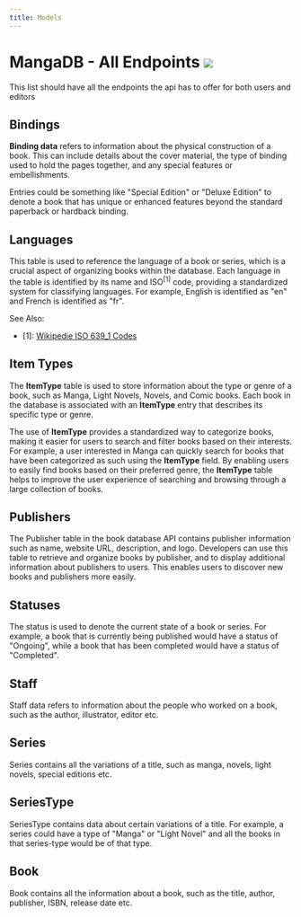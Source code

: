 ```yaml
---
title: Models
---
```


# MangaDB - All Endpoints <img src="https://img.shields.io/badge/Version-1.0.0-blue">

This list should have all the endpoints the api has to offer for both users and editors

## Bindings

**Binding data** refers to information about the physical construction of a book. This can include details about the cover
material, the type of binding used to hold the pages together, and any special features or embellishments.

Entries could be something like "Special Edition" or "Deluxe Edition" to denote a book that has unique or enhanced features beyond the standard paperback or hardback binding.

<swagger-ui src="./binding/openapi.yml"/>


## Languages

This table is used to reference the language of a book or series, which is a crucial aspect of organizing books within
the database. Each language in the table is identified by its name and ISO<sup>[1]</sup> code, providing a standardized system for
classifying languages. For example, English is identified as "en" and French is identified as "fr".

See Also:
- [1]: [Wikipedie ISO 639_1 Codes][iso_codes_wiki]

<swagger-ui src="./language/openapi.yml"/>


## Item Types

The **ItemType** table is used to store information about the type or genre of a book, such as Manga, Light Novels,
Novels, and Comic books. Each book in the database is associated with an **ItemType** entry that describes its specific type or genre.

The use of **ItemType** provides a standardized way to categorize books, making it easier for users to search and
filter books based on their interests. For example, a user interested in Manga can quickly search for books that
have been categorized as such using the **ItemType** field. By enabling users to easily find books based on their preferred
genre, the **ItemType** table helps to improve the user experience of searching and browsing through a large collection of books.


<swagger-ui src="./itemtype/openapi.yml"/>


## Publishers

The Publisher table in the book database API contains publisher information such as name, website URL, description, and logo.
Developers can use this table to retrieve and organize books by publisher, and to display additional information about publishers
to users. This enables users to discover new books and publishers more easily.

<swagger-ui src="./publisher/openapi.yml"/>

## Statuses

The status is used to denote the current state of a book or series. For example, a book that is currently being published
would have a status of "Ongoing", while a book that has been completed would have a status of "Completed".

<swagger-ui src="./status/openapi.yml"/>

## Staff

Staff data refers to information about the people who worked on a book, such as the author, illustrator, editor etc.

<swagger-ui src="./staff/openapi.yml"/>

## Series

Series contains all the variations of a title, such as manga, novels, light novels, special editions etc.

<swagger-ui src="./series/openapi.yml"/>

## SeriesType

SeriesType contains data about certain variations of a title. For example, a series could have a type of "Manga" or
"Light Novel" and all the books in that series-type would be of that type.

<swagger-ui src="./seriestype/openapi.yml"/>

## Book

Book contains all the information about a book, such as the title, author, publisher, ISBN, release date etc.

<swagger-ui src="./book/openapi.yml"/>




[iso_codes_wiki]: https://en.wikipedia.org/wiki/List_of_ISO_639-1_codes
